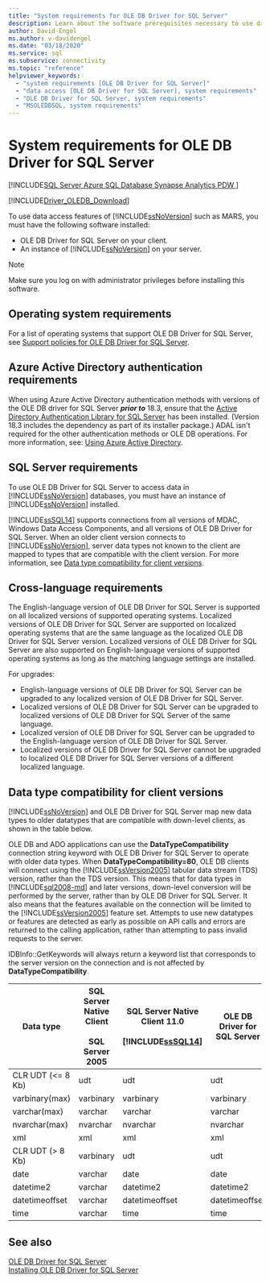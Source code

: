 ```yaml
---
title: "System requirements for OLE DB Driver for SQL Server"
description: Learn about the software prerequisites necessary to use data access features of SQL Server such as MARS in OLE DB Driver for SQL Server.
author: David-Engel
ms.author: v-davidengel
ms.date: "03/18/2020"
ms.service: sql
ms.subservice: connectivity
ms.topic: "reference"
helpviewer_keywords:
  - "system requirements [OLE DB Driver for SQL Server]"
  - "data access [OLE DB Driver for SQL Server], system requirements"
  - "OLE DB Driver for SQL Server, system requirements"
  - "MSOLEDBSQL, system requirements"
---
```


# System requirements for OLE DB Driver for SQL Server

[!INCLUDE[SQL Server Azure SQL Database Synapse Analytics PDW ](../../includes/applies-to-version/sql-asdb-asdbmi-asa-pdw.md)]

[!INCLUDE[Driver_OLEDB_Download](../../includes/driver_oledb_download.md)]

To use data access features of [!INCLUDE[ssNoVersion](../../includes/ssnoversion-md.md)] such as MARS, you must have the following software installed:  

* OLE DB Driver for SQL Server on your client.  
* An instance of [!INCLUDE[ssNoVersion](../../includes/ssnoversion-md.md)] on your server.

> [!NOTE]  
> Make sure you log on with administrator privileges before installing this software.  

## Operating system requirements  

For a list of operating systems that support OLE DB Driver for SQL Server, see [Support policies for OLE DB Driver for SQL Server](../oledb/applications/support-policies-for-oledb-driver-for-sql-server.md).  

## Azure Active Directory authentication requirements  

When using Azure Active Directory authentication methods with versions of the OLE DB driver for SQL Server ***prior to*** 18.3, ensure that the [Active Directory Authentication Library for SQL Server](https://go.microsoft.com/fwlink/?LinkID=513072) has been installed. (Version 18.3 includes the dependency as part of its installer package.) ADAL isn't required for the other authentication methods or OLE DB operations. For more information, see: [Using Azure Active Directory](features/using-azure-active-directory.md).

## SQL Server requirements  

To use OLE DB Driver for SQL Server to access data in [!INCLUDE[ssNoVersion](../../includes/ssnoversion-md.md)] databases, you must have an instance of [!INCLUDE[ssNoVersion](../../includes/ssnoversion-md.md)] installed.  

[!INCLUDE[ssSQL14](../../includes/sssql14-md.md)] supports connections from all versions of MDAC, Windows Data Access Components, and all versions of OLE DB Driver for SQL Server. When an older client version connects to [!INCLUDE[ssNoVersion](../../includes/ssnoversion-md.md)], server data types not known to the client are mapped to types that are compatible with the client version. For more information, see [Data type compatibility for client versions](#data-type-compatibility-for-client-versions).  

## Cross-language requirements  

The English-language version of OLE DB Driver for SQL Server is supported on all localized versions of supported operating systems. Localized versions of OLE DB Driver for SQL Server are supported on localized operating systems that are the same language as the localized OLE DB Driver for SQL Server version. Localized versions of OLE DB Driver for SQL Server are also supported on English-language versions of supported operating systems as long as the matching language settings are installed.  

For upgrades:  

* English-language versions of OLE DB Driver for SQL Server can be upgraded to any localized version of OLE DB Driver for SQL Server.  
* Localized versions of OLE DB Driver for SQL Server can be upgraded to localized versions of OLE DB Driver for SQL Server of the same language.  
* Localized version of OLE DB Driver for SQL Server can be upgraded to the English-language version of OLE DB Driver for SQL Server.  
* Localized versions of OLE DB Driver for SQL Server cannot be upgraded to localized OLE DB Driver for SQL Server versions of a different localized language.  

## Data type compatibility for client versions  

[!INCLUDE[ssNoVersion](../../includes/ssnoversion-md.md)] and OLE DB Driver for SQL Server map new data types to older datatypes that are compatible with down-level clients, as shown in the table below.  

OLE DB and ADO applications can use the **DataTypeCompatibility** connection string keyword with OLE DB Driver for SQL Server to operate with older data types. When **DataTypeCompatibility=80**, OLE DB clients will connect using the [!INCLUDE[ssVersion2005](../../includes/ssversion2005-md.md)] tabular data stream (TDS) version, rather than the TDS version. This means that for data types in [!INCLUDE[sql2008-md](../../includes/sql2008-md.md)] and later versions, down-level conversion will be performed by the server, rather than by OLE DB Driver for SQL Server. It also means that the features available on the connection will be limited to the [!INCLUDE[ssVersion2005](../../includes/ssversion2005-md.md)] feature set. Attempts to use new datatypes or features are detected as early as possible on API calls and errors are returned to the calling application, rather than attempting to pass invalid requests to the server.  

IDBInfo::GetKeywords will always return a keyword list that corresponds to the server version on the connection and is not affected by **DataTypeCompatibility**.  

|Data type|SQL Server Native Client<br /><br />SQL Server 2005|SQL Server Native Client 11.0<br /><br /> [!INCLUDE[ssSQL14](../../includes/sssql14-md.md)]|OLE DB Driver for SQL Server|Windows Data Access Components, MDAC, and<br /><br /> OLE DB Driver for SQL Server OLE DB applications with DataTypeCompatibility=80|  
|---------------|--------------------------------------------------|-------------------------------------------------------------|-------------------------------------------------------------|-------------------------------------------------------------------------------------------------------------------------------|  
|CLR UDT (\<= 8 Kb)|udt|udt|udt|Varbinary|  
|varbinary(max)|varbinary|varbinary|varbinary|Image|  
|varchar(max)|varchar|varchar|varchar|Text|  
|nvarchar(max)|nvarchar|nvarchar|nvarchar|Ntext|  
|xml|xml|xml|xml|Ntext|  
|CLR UDT (> 8 Kb)|varbinary|udt|udt|Image|  
|date|varchar|date|date|Varchar|  
|datetime2|varchar|datetime2|datetime2|Varchar|  
|datetimeoffset|varchar|datetimeoffset|datetimeoffset|Varchar|  
|time|varchar|time|time|Varchar|  

## See also  

[OLE DB Driver for SQL Server](../oledb/oledb-driver-for-sql-server.md)  
[Installing OLE DB Driver for SQL Server](../oledb/applications/installing-oledb-driver-for-sql-server.md)  
